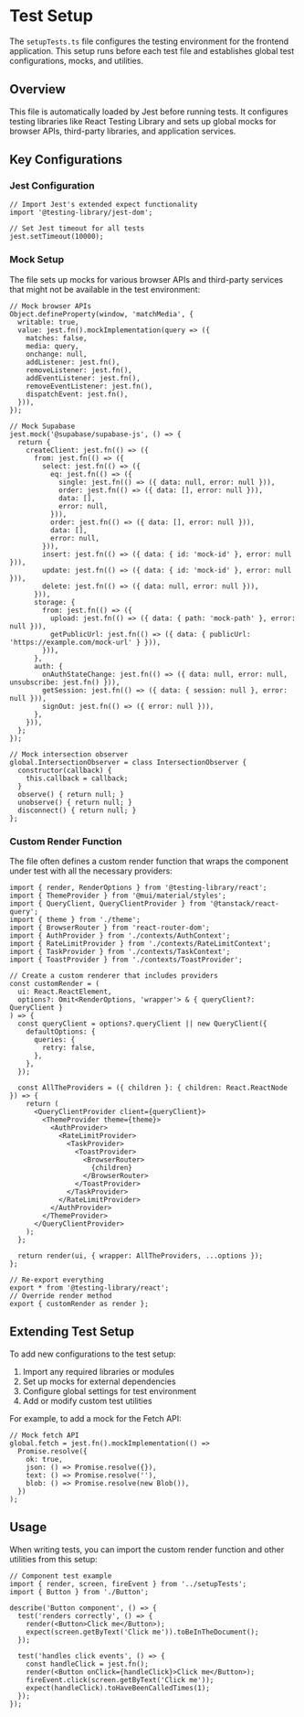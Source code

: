 # Test Setup

The `setupTests.ts` file configures the testing environment for the frontend application. This setup runs before each test file and establishes global test configurations, mocks, and utilities.

## Overview

This file is automatically loaded by Jest before running tests. It configures testing libraries like React Testing Library and sets up global mocks for browser APIs, third-party libraries, and application services.

## Key Configurations

### Jest Configuration

```tsx
// Import Jest's extended expect functionality
import '@testing-library/jest-dom';

// Set Jest timeout for all tests
jest.setTimeout(10000);
```

### Mock Setup

The file sets up mocks for various browser APIs and third-party services that might not be available in the test environment:

```tsx
// Mock browser APIs
Object.defineProperty(window, 'matchMedia', {
  writable: true,
  value: jest.fn().mockImplementation(query => ({
    matches: false,
    media: query,
    onchange: null,
    addListener: jest.fn(),
    removeListener: jest.fn(),
    addEventListener: jest.fn(),
    removeEventListener: jest.fn(),
    dispatchEvent: jest.fn(),
  })),
});

// Mock Supabase
jest.mock('@supabase/supabase-js', () => {
  return {
    createClient: jest.fn(() => ({
      from: jest.fn(() => ({
        select: jest.fn(() => ({
          eq: jest.fn(() => ({
            single: jest.fn(() => ({ data: null, error: null })),
            order: jest.fn(() => ({ data: [], error: null })),
            data: [],
            error: null,
          })),
          order: jest.fn(() => ({ data: [], error: null })),
          data: [],
          error: null,
        })),
        insert: jest.fn(() => ({ data: { id: 'mock-id' }, error: null })),
        update: jest.fn(() => ({ data: { id: 'mock-id' }, error: null })),
        delete: jest.fn(() => ({ data: null, error: null })),
      })),
      storage: {
        from: jest.fn(() => ({
          upload: jest.fn(() => ({ data: { path: 'mock-path' }, error: null })),
          getPublicUrl: jest.fn(() => ({ data: { publicUrl: 'https://example.com/mock-url' } })),
        })),
      },
      auth: {
        onAuthStateChange: jest.fn(() => ({ data: null, error: null, unsubscribe: jest.fn() })),
        getSession: jest.fn(() => ({ data: { session: null }, error: null })),
        signOut: jest.fn(() => ({ error: null })),
      },
    })),
  };
});

// Mock intersection observer
global.IntersectionObserver = class IntersectionObserver {
  constructor(callback) {
    this.callback = callback;
  }
  observe() { return null; }
  unobserve() { return null; }
  disconnect() { return null; }
};
```

### Custom Render Function

The file often defines a custom render function that wraps the component under test with all the necessary providers:

```tsx
import { render, RenderOptions } from '@testing-library/react';
import { ThemeProvider } from '@mui/material/styles';
import { QueryClient, QueryClientProvider } from '@tanstack/react-query';
import { theme } from './theme';
import { BrowserRouter } from 'react-router-dom';
import { AuthProvider } from './contexts/AuthContext';
import { RateLimitProvider } from './contexts/RateLimitContext';
import { TaskProvider } from './contexts/TaskContext';
import { ToastProvider } from './contexts/ToastProvider';

// Create a custom renderer that includes providers
const customRender = (
  ui: React.ReactElement,
  options?: Omit<RenderOptions, 'wrapper'> & { queryClient?: QueryClient }
) => {
  const queryClient = options?.queryClient || new QueryClient({
    defaultOptions: {
      queries: {
        retry: false,
      },
    },
  });

  const AllTheProviders = ({ children }: { children: React.ReactNode }) => {
    return (
      <QueryClientProvider client={queryClient}>
        <ThemeProvider theme={theme}>
          <AuthProvider>
            <RateLimitProvider>
              <TaskProvider>
                <ToastProvider>
                  <BrowserRouter>
                    {children}
                  </BrowserRouter>
                </ToastProvider>
              </TaskProvider>
            </RateLimitProvider>
          </AuthProvider>
        </ThemeProvider>
      </QueryClientProvider>
    );
  };

  return render(ui, { wrapper: AllTheProviders, ...options });
};

// Re-export everything
export * from '@testing-library/react';
// Override render method
export { customRender as render };
```

## Extending Test Setup

To add new configurations to the test setup:

1. Import any required libraries or modules
2. Set up mocks for external dependencies
3. Configure global settings for test environment
4. Add or modify custom test utilities 

For example, to add a mock for the Fetch API:

```tsx
// Mock fetch API
global.fetch = jest.fn().mockImplementation(() => 
  Promise.resolve({
    ok: true,
    json: () => Promise.resolve({}),
    text: () => Promise.resolve(''),
    blob: () => Promise.resolve(new Blob()),
  })
);
```

## Usage

When writing tests, you can import the custom render function and other utilities from this setup:

```tsx
// Component test example
import { render, screen, fireEvent } from '../setupTests';
import { Button } from './Button';

describe('Button component', () => {
  test('renders correctly', () => {
    render(<Button>Click me</Button>);
    expect(screen.getByText('Click me')).toBeInTheDocument();
  });

  test('handles click events', () => {
    const handleClick = jest.fn();
    render(<Button onClick={handleClick}>Click me</Button>);
    fireEvent.click(screen.getByText('Click me'));
    expect(handleClick).toHaveBeenCalledTimes(1);
  });
});
``` 